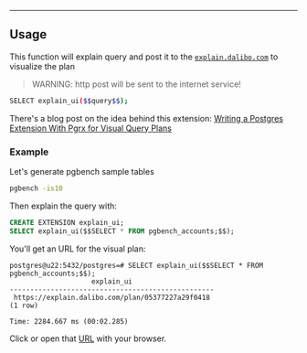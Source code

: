 

--------

## Usage

This function will explain query and post it to the [`explain.dalibo.com`](https://explain.dalibo.com/) to visualize the plan

> WARNING: http post will be sent to the internet service!

```bash
SELECT explain_ui($$query$$);
```

There's a blog post on the idea behind this extension: [Writing a Postgres Extension With Pgrx for Visual Query Plans](https://davidgomes.com/writing-postgres-extension-with-pgrx-query-plans/)


### Example

Let's generate pgbench sample tables

```bash
pgbench -is10
```

Then explain the query with:

```sql
CREATE EXTENSION explain_ui;
SELECT explain_ui($$SELECT * FROM pgbench_accounts;$$);
```

You'll get an URL for the visual plan:

```
postgres@u22:5432/postgres=# SELECT explain_ui($$SELECT * FROM pgbench_accounts;$$);
                    explain_ui
--------------------------------------------------
 https://explain.dalibo.com/plan/05377227a29f0418
(1 row)

Time: 2284.667 ms (00:02.285)
```

Click or open that [URL]( https://explain.dalibo.com/plan/05377227a29f0418) with your browser. 